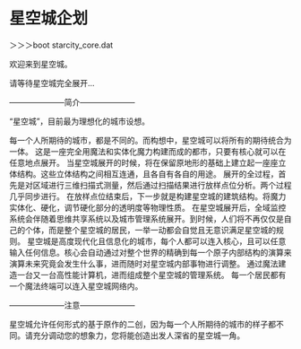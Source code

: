 # 星空城企划
＞＞＞boot starcity_core.dat

欢迎来到星空城。

请等待星空城完全展开...

———————简介———————

“星空城”，目前最为理想化的城市设想。

每一个人所期待的城市，都是不同的。而构想中，星空城可以将所有的期待统合为一体。
这是一座完全用魔法和实体化魔力构建而成的都市，只要有核心就可以在任意地点展开。
当星空城展开的时候，将在保留原地形的基础上建立起一座座立体结构。这些立体结构之间相互连通，且各自有各自的用途。
展开的全过程，首先是对区域进行三维扫描式测量，然后通过扫描结果进行放样点位分析。两个过程几乎同步进行。
在放样点位结束后，下一步就是构建星空城的建筑结构。将魔力实体化、硬化，调节硬化部分的透明度等物理性质。
在星空城展开后，全域监控系统会伴随着思维共享系统以及城市管理系统展开。到时候，人们将不再仅仅是自己的个体，而是整个星空城的居民，一举一动都会自觉且无意识满足星空城的规则。
星空城是高度现代化且信息化的城市，每个人都可以连入核心，且可以任意输入任何信息。核心会自动通过对整个世界的精确到每一个原子内部结构的演算来演算未来究竟会发生什么事，进而随时对星空城内部事物进行调整。
通过魔法建造一台又一台高性能计算机，进而组成整个星空城的管理系统。
每一个居民都有一个魔法终端可以连入星空城网络内。

———————注意———————

星空城允许任何形式的基于原作的二创，因为每一个人所期待的城市的样子都不同。请充分调动您的想象力，您将能创造出发人深省的星空城一角。

